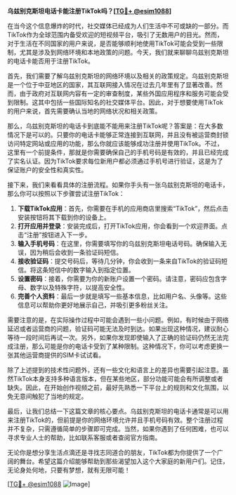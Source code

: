**乌兹别克斯坦电话卡能注册TikTok吗？[[TG💪+ @esim1088](https://t.me/s/esim1088)]**

在当今这个信息爆炸的时代，社交媒体已经成为人们生活中不可或缺的一部分。而TikTok作为全球范围内备受欢迎的短视频平台，吸引了无数用户的目光。然而，对于生活在不同国家的用户来说，是否能够顺利地使用TikTok可能会受到一些限制，尤其是涉及到网络环境和本地政策的问题。今天，我们就来聊聊乌兹别克斯坦的电话卡能否用于注册TikTok。

首先，我们需要了解乌兹别克斯坦的网络环境以及相关的政策规定。乌兹别克斯坦是一个位于中亚地区的国家，其互联网接入情况在过去几年里有了显著改善。然而，由于政府对互联网内容有一定的审查制度，某些外国应用程序和服务可能会受到限制。这其中包括一些国际知名的社交媒体平台。因此，对于想要使用TikTok的用户来说，首先需要确认当地的网络状况和相关政策。

那么，乌兹别克斯坦的电话卡到底能不能用来注册TikTok呢？答案是：在大多数情况下是可以的。只要你的电话卡能够正常连接到互联网，并且没有被运营商封锁访问特定网站或应用的功能，那么你就应该能够成功注册并使用TikTok。不过，这里有一个前提条件，那就是你需要确保自己的手机号码是有效的，并且已经完成了实名认证。因为TikTok要求每位新用户都必须通过手机号进行验证，这是为了保证账户的安全性和真实性。

接下来，我们来看看具体的注册流程。如果你手头有一张乌兹别克斯坦的电话卡，那么你可以按照以下步骤尝试注册TikTok：

1. **下载TikTok应用**：首先，你需要在手机的应用商店里搜索“TikTok”，然后点击安装按钮将其下载到你的设备上。
2. **打开应用并登录**：安装完成后，打开TikTok应用，你会看到一个欢迎界面。点击“注册”按钮进入下一步。
3. **输入手机号码**：在这里，你需要填写你的乌兹别克斯坦电话号码。确保输入无误，因为稍后会收到一条验证码短信。
4. **接收验证码**：提交号码后，等待几分钟，你会收到一条来自TikTok的验证码短信。将这条短信中的数字输入到指定位置。
5. **设置密码**：接着，你需要为你的新账户设置一个密码。请注意，密码应包含字母、数字以及特殊字符，以提高安全性。
6. **完善个人资料**：最后一步就是填写一些基本信息，比如用户名、头像等。这些信息可以帮助你更好地展示自己，并吸引更多粉丝关注。

需要注意的是，在实际操作过程中可能会遇到一些小问题。例如，有时候由于网络延迟或者运营商的问题，验证码可能无法及时到达。如果出现这种情况，建议耐心等待一段时间后再试一次。另外，如果你发现即使输入了正确的验证码仍然无法完成注册，那么可能是你的电话卡受到了某种限制。这种情况下，你可以考虑更换一张其他运营商提供的SIM卡试试看。

除了上述提到的技术性问题外，还有一些文化和语言上的差异也需要引起注意。虽然TikTok本身支持多种语言版本，但在某些地区，部分功能可能会有所调整或者缺失。因此，在开始创作视频之前，最好先熟悉一下平台上的规则和文化氛围，以免无意间触犯了当地的规定。

最后，让我们总结一下这篇文章的核心要点。乌兹别克斯坦的电话卡通常是可以用来注册TikTok的，但前提是你的网络环境允许并且手机号码有效。整个注册过程并不复杂，只需遵循简单的步骤即可完成。当然，如果你遇到了任何困难，也可以寻求专业人士的帮助，比如联系客服或者查阅官方指南。

无论你是想分享生活点滴还是寻找志同道合的朋友，TikTok都为你提供了一个广阔的舞台。希望这篇介绍能够帮助到那些渴望加入这个大家庭的新用户们。记住，无论身处何地，只要有梦想，就有无限可能！

[[TG💪+ @esim1088](https://t.me/s/esim1088) ![Image](https://i.postimg.cc/4NQfJmqS/Snipaste-2025-05-13-00-14-12.png)]